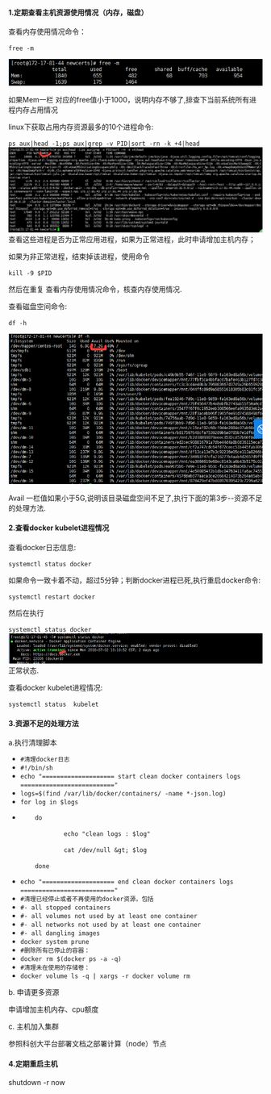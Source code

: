 #### **1.定期查看主机资源使用情况（内存，磁盘）**

查看内存使用情况命令：

`free -m`

![](/assets/24.png)

如果Mem一栏 对应的free值小于1000，说明内存不够了,排查下当前系统所有进程内存占用情况

linux下获取占用内存资源最多的10个进程命令:

`ps aux|head -1;ps aux|grep -v PID|sort -rn -k +4|head`![](/assets/26.png)查看这些进程是否为正常应用进程，如果为正常进程，此时申请增加主机内存；

如果为非正常进程，结束掉该进程，使用命令

`kill -9 $PID`

然后在重复 查看内存使用情况命令，核查内存使用情况.

查看磁盘空间命令:

`df -h`

![](/assets/28.png)

Avail 一栏值如果小于5G,说明该目录磁盘空间不足了,执行下面的第3步--资源不足的处理方法.

#### **2.查看docker kubelet进程情况**

查看docker日志信息:

`systemctl status docker`

如果命令一致卡着不动，超过5分钟；判断docker进程已死,执行重启docker命令:

`systemctl restart docker`

然后在执行

`systemctl status docker`![](/assets/31.png)正常状态.

查看docker kubelet进程情况:

`systemctl status  kubelet`

#### **3.资源不足的处理方法**

a.执行清理脚本

* `#清理docker日志`
* `#!/bin/sh`
* `echo "==================== start clean docker containers logs =========================="`
* `logs=$(find /var/lib/docker/containers/ -name *-json.log)`
* `for log in $logs`
* ```
      do  

              echo "clean logs : $log"  

              cat /dev/null &gt; $log  

      done
  ```
* `echo "==================== end clean docker containers logs   =========================="`
* `#清理已经停止或者不再使用的docker资源，包括`
* `#- all stopped containers`
* `#- all volumes not used by at least one container`
* `#- all networks not used by at least one container`
* `#- all dangling images`
* `docker system prune`
* `#删除所有已停止的容器：`
* `docker rm $(docker ps -a -q)`
* `#清理未在使用的存储卷：`
* `docker volume ls -q | xargs -r docker volume rm`

b. 申请更多资源

申请增加主机内存、cpu额度

c. 主机加入集群

参照科创大平台部署文档之部署计算（node）节点

#### **4.定期重启主机**

shutdown -r now

